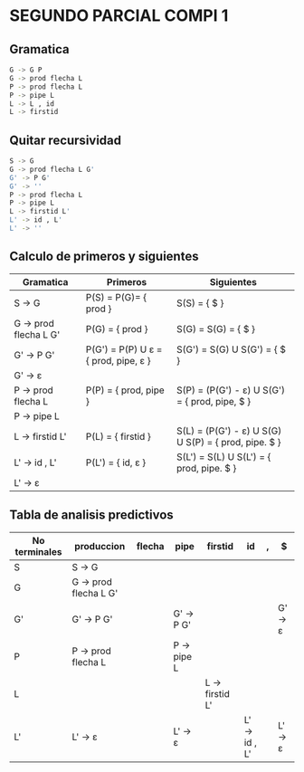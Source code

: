 # __SEGUNDO PARCIAL COMPI 1__
## __Gramatica__
```sh
G -> G P
G -> prod flecha L 
P -> prod flecha L
P -> pipe L
L -> L , id
L -> firstid 
```

## __Quitar recursividad__
```sh
S -> G
G -> prod flecha L G'
G' -> P G'
G' -> ''
P -> prod flecha L
P -> pipe L
L -> firstid L'
L' -> id , L'
L' -> ''
```

## __Calculo de primeros y siguientes__

| Gramatica             | Primeros                             | Siguientes                                           |
|-----------------------|--------------------------------------|------------------------------------------------------|
| S -> G                | P(S)  = P(G)=      { prod          } | S(S)  =                                        { $ } |
| G -> prod flecha L G' | P(G)  =            { prod          } | S(G)  = S(G) =                                 { $ } |
| G' -> P G'            | P(G') = P(P) U ε = { prod, pipe, ε } | S(G') = S(G) U S(G') =                         { $ } |
| G' -> ε               |                                      |                                                      |
| P -> prod flecha L    | P(P)  =            { prod, pipe    } | S(P) = (P(G') - ε) U S(G') =       { prod, pipe, $ } |
| P -> pipe L           |                                      |                                                      |
| L -> firstid L'       | P(L)  =            { firstid       } | S(L) = (P(G') - ε) U S(G) U S(P) = { prod, pipe. $ } |
| L' -> id , L'         | P(L') =            { id, ε         } | S(L') = S(L) U S(L') =             { prod, pipe. $ } |
| L' -> ε               |                                      |                                                      |

## __Tabla de analisis predictivos__
| No terminales | produccion            | flecha | pipe        | firstid         | id            | , | $       |
|---------------|-----------------------|--------|-------------|-----------------|---------------|---|---------|
| S	            | S -> G                |        |             |                 |               |   |         |
| G	            | G -> prod flecha L G' |        |             |                 |               |   |         |
| G'            | G' -> P G'            |        | G' -> P G'  |                 |               |   | G' -> ε |
| P	            | P -> prod flecha L    |        | P -> pipe L |                 |               |   |         |
| L	            |                       |        |             | L -> firstid L' |               |   |         |
| L'            | L' -> ε               |        | L' -> ε     |                 | L' -> id , L' |   | L' -> ε |















